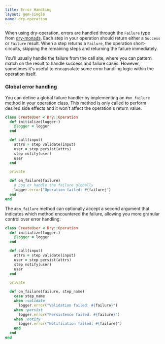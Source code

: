 ```yaml
---
title: Error Handling
layout: gem-single
name: dry-operation
---
```


When using dry-operation, errors are handled through the `Failure` type from [dry-monads](/gems/dry-monads/). Each step in your operation should return either a `Success` or `Failure` result. When a step returns a `Failure`, the operation short-circuits, skipping the remaining steps and returning the failure immediately.

You'll usually handle the failure from the call site, where you can pattern match on the result to handle success and failure cases. However, sometimes it's useful to encapsulate some error handling logic within the operation itself.

### Global error handling

You can define a global failure handler by implementing an `#on_failure` method in your operation class. This method is only called to perform desired side effects and it won't affect the operation's return value.

```ruby
class CreateUser < Dry::Operation
  def initialize(logger:)
    @logger = logger
  end

  def call(input)
    attrs = step validate(input)
    user = step persist(attrs)
    step notify(user)
    user
  end

  private

  def on_failure(failure)
    # Log or handle the failure globally
    logger.error("Operation failed: #{failure}")
  end
end
```

The `#on_failure` method can optionally accept a second argument that indicates which method encountered the failure, allowing you more granular control over error handling:

```ruby
class CreateUser < Dry::Operation
  def initialize(logger:)
    @logger = logger
  end

  def call(input)
    attrs = step validate(input)
    user = step persist(attrs)
    step notify(user)
    user
  end

  private

  def on_failure(failure, step_name)
    case step_name
    when :validate
      logger.error("Validation failed: #{failure}")
    when :persist
      logger.error("Persistence failed: #{failure}")
    when :notify
      logger.error("Notification failed: #{failure}")
    end
  end
end
```
